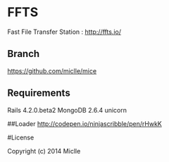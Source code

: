 FFTS
====

Fast File Transfer Station : http://ffts.io/


## Branch
https://github.com/miclle/mice

## Requirements

Rails 4.2.0.beta2
MongoDB 2.6.4
unicorn


##Loader
http://codepen.io/ninjascribble/pen/rHwkK


#License

Copyright (c) 2014 Miclle